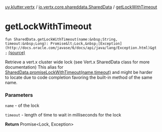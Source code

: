 [uy.klutter.vertx](../index.md) / [io.vertx.core.shareddata.SharedData](index.md) / [getLockWithTimeout](.)


# getLockWithTimeout
`fun SharedData.getLockWithTimeout(name:&nbsp;String, timeout:&nbsp;Long): Promise&lt;Lock,&nbsp;[Exception](http://docs.oracle.com/javase/6/docs/api/java/lang/Exception.html)&gt;` [(source)](https://github.com/kohesive/klutter/blob/master/vertx3-jdk8/src/main/kotlin/uy/klutter/vertx/VertxSharedData.kt#L74)

Retrieve a vert.x cluster wide lock (see Vert.x SharedData class for more documentation)
This alias for [SharedData.promiseLockWithTimeout(name,timeout)](#) and might be harder
to locate due to code completion favoring the built-in method of the same name.

### Parameters
`name` - of the lock

`timeout` - length of time to wait in milliseconds for the lock

**Return**
Promise&lt;Lock, Exception&gt;


